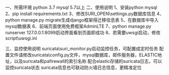 一、所需环境
python 3.7
mysql 5.7以上
二、使用说明
1、安装python mysql
2、pip install requirements.txt
3、修改SURI_OPEN\settings.py数据库信息
4、python manage.py migrate生成django框架得迁移信息表
5、在数据库中导入mysql数据表
6、前端页面使用免费框架AdminLTE
7、python manage.py runserver 127.0.0.1:8099启动界面看到页面即成功
8、若需要uwsgi启动，修改script\uwsgi.ini

三、监控使用说明
suricata\suri_monitor.py启动监控任务，可配置成定时任务
配置文件请修改suricata\config.py文件，mysql数据库，邮件服务器，ELASTIC地址，以及suricata和pafirewall的索引名称
配合elastic存储的suricata日志，可以监控suricata状态
suricata信息也可联动防火墙日志信息，更精准定位


